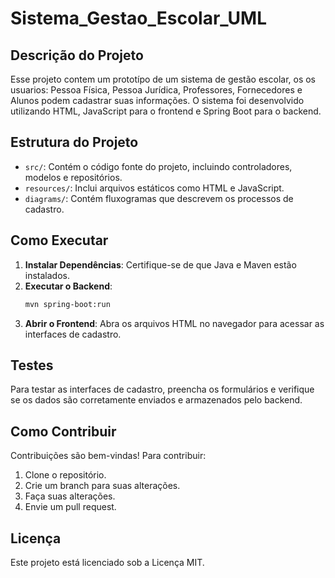 # Sistema_Gestao_Escolar_UML

## Descrição do Projeto
Esse projeto contem um prototípo de um sistema de gestão escolar, os os usuarios: Pessoa Física, Pessoa Jurídica, Professores, Fornecedores e Alunos podem cadastrar suas informações. O sistema foi desenvolvido utilizando HTML, JavaScript para o frontend e Spring Boot para o backend.

## Estrutura do Projeto
- `src/`: Contém o código fonte do projeto, incluindo controladores, modelos e repositórios.
- `resources/`: Inclui arquivos estáticos como HTML e JavaScript.
- `diagrams/`: Contém fluxogramas que descrevem os processos de cadastro.

## Como Executar
1. **Instalar Dependências**: Certifique-se de que Java e Maven estão instalados.
2. **Executar o Backend**:
   ```bash
   mvn spring-boot:run
   ```
3. **Abrir o Frontend**: Abra os arquivos HTML no navegador para acessar as interfaces de cadastro.

## Testes
Para testar as interfaces de cadastro, preencha os formulários e verifique se os dados são corretamente enviados e armazenados pelo backend.

## Como Contribuir
Contribuições são bem-vindas! Para contribuir:
1. Clone o repositório.
2. Crie um branch para suas alterações.
3. Faça suas alterações.
4. Envie um pull request.

## Licença
Este projeto está licenciado sob a Licença MIT.
